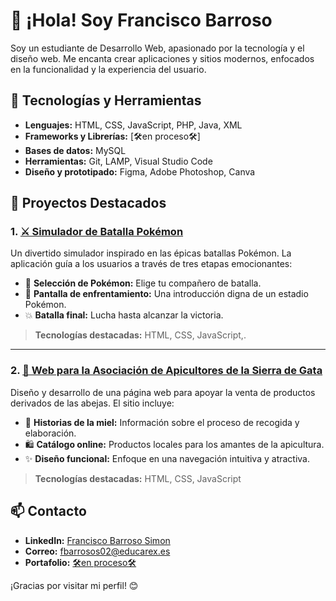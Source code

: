# 👋 ¡Hola! Soy Francisco Barroso

Soy un estudiante de Desarrollo Web, apasionado por la tecnología y el diseño web. Me encanta crear aplicaciones y sitios modernos, enfocados en la funcionalidad y la experiencia del usuario.

## 🚀 Tecnologías y Herramientas
- **Lenguajes:** HTML, CSS, JavaScript, PHP, Java, XML  
- **Frameworks y Librerías:** [🛠️en proceso🛠️]  
- **Bases de datos:** MySQL  
- **Herramientas:** Git, LAMP, Visual Studio Code
- **Diseño y prototipado:**
Figma, Adobe Photoshop,
Canva   

## 🌟 Proyectos Destacados
### 1. [⚔️ Simulador de Batalla Pokémon]()  
Un divertido simulador inspirado en las épicas batallas Pokémon. La aplicación guía a los usuarios a través de tres etapas emocionantes:  
- 🐾 **Selección de Pokémon:** Elige tu compañero de batalla.  
- 🎥 **Pantalla de enfrentamiento:** Una introducción digna de un estadio Pokémon.  
- 💥 **Batalla final:** Lucha hasta alcanzar la victoria.  

 
> **Tecnologías destacadas:** HTML, CSS, JavaScript,.  

---

### 2. [🍯 Web para la Asociación de Apicultores de la Sierra de Gata]()  
Diseño y desarrollo de una página web para apoyar la venta de productos derivados de las abejas. El sitio incluye:  
- 🌼 **Historias de la miel:** Información sobre el proceso de recogida y elaboración.  
- 🛍️ **Catálogo online:** Productos locales para los amantes de la apicultura.  
- ✨ **Diseño funcional:** Enfoque en una navegación intuitiva y atractiva.  

 
> **Tecnologías destacadas:** HTML, CSS, JavaScript
 



## 📫 Contacto
- **LinkedIn:** [Francisco Barroso Simon](www.linkedin.com/in/francisco-barroso-simon-1077a1340)  
- **Correo:** fbarrosos02@educarex.es  
- **Portafolio:** [🛠️en proceso🛠️](https://tuweb.com)  

¡Gracias por visitar mi perfil! 😊  
